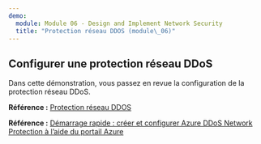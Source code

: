 ```yaml
---
demo:
  module: Module 06 - Design and Implement Network Security
  title: "Protection réseau DDOS (module\_06)"
---
```

## Configurer une protection réseau DDoS

Dans cette démonstration, vous passez en revue la configuration de la protection réseau DDoS.

**Référence :** [Protection réseau DDOS](https://learn.microsoft.com/azure/ddos-protection/manage-ddos-protection)

**Référence :** [Démarrage rapide : créer et configurer Azure DDoS Network Protection à l’aide du portail Azure](https://learn.microsoft.com/azure/ddos-protection/manage-ddos-protection)
